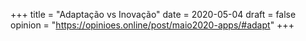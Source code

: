 +++
title = "Adaptação vs Inovação"
date = 2020-05-04
draft = false
opinion = "https://opinioes.online/post/maio2020-apps/#adapt"
+++